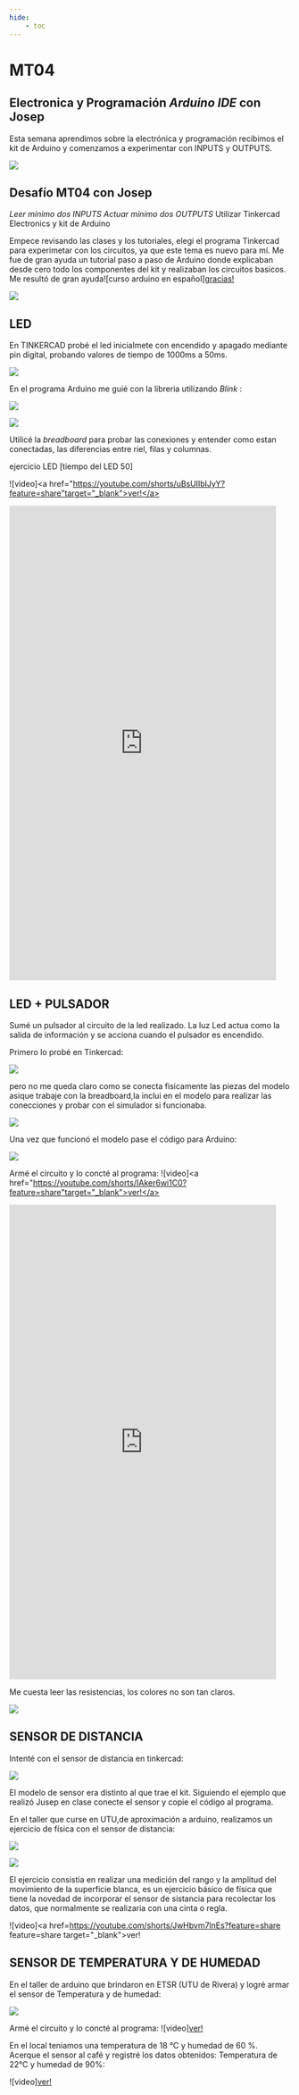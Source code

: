 ```yaml
---
hide:
    - toc
---
```


# MT04
## Electronica y Programación *Arduino IDE* con Josep

Esta semana aprendimos sobre la electrónica y programación recibimos el kit de Arduino y comenzamos a experimentar con INPUTS y OUTPUTS.

![](../images/MT04/peques.JPG)

## Desafío MT04 con Josep
*Leer mínimo dos INPUTS*
*Actuar mínimo dos OUTPUTS*
Utilizar Tinkercad Electronics y kit de Arduino

Empece revisando las clases y los tutoriales, elegí el programa Tinkercad para experimetar con los circuitos, ya que este tema es nuevo para mi. 
Me fue de gran ayuda un tutorial paso a paso de Arduino donde explicaban desde cero todo los componentes del kit y realizaban los circuitos basicos. 
Me resultó de gran ayuda![curso arduino en español]<a href="https://www.youtube.com/watch?v=gx5yFvVDUsY&list=PLyLh25DppBIe40j3VBAslnVfs4Pz-B3ZB" target="_blank">gracias!</a>


![](../images/MT04/esquema.JPG)

## LED
En TINKERCAD probé el led inicialmete con encendido y apagado mediante pin digital, probando valores de tiempo de 1000ms a 50ms. 

![](../images/MT04/1.JPG)

En el programa Arduino me guié con la libreria utilizando *Blink* :

![](../images/MT04/1programaa.JPG)

![](../images/MT04/1arduino.JPG)

Utilicé la *breadboard* para probar las conexiones y entender como estan conectadas, las diferencias entre riel, filas y columnas. 

ejercicio LED [tiempo del LED 50]
    
   ![video]<a href="https://youtube.com/shorts/uBsUlIbIJyY?feature=share"target="_blank">ver!</a>


<iframe src="https://player.vimeo.com/video/1029356217?title=0&amp;byline=0&amp;portrait=0&amp;badge=0&amp;autopause=0&amp;player_id=0&amp;app_id=58479" width="478" height="850" frameborder="0" allow="autoplay; fullscreen; picture-in-picture; clipboard-write" title="video.mp4"></iframe>

## LED + PULSADOR
Sumé un pulsador al circuito de la led realizado. 
La luz Led actua como la salida de información y se acciona cuando el pulsador es encendido.

Primero lo probé en Tinkercad:

![](../images/MT04/1A.JPG)

pero no me queda claro como se conecta fisicamente las piezas del modelo asique trabaje con la breadboard,la inclui en el modelo para realizar las conecciones y probar con el simulador si funcionaba.

![](../images/MT04/1b.JPG)

Una vez que funcionó el modelo pase el código para Arduino:

![](../images/MT04/2codigo.JPG)

Armé el circuito y lo concté al programa:
![video]<a href="https://youtube.com/shorts/IAker6wi1C0?feature=share"target="_blank">ver!</a> 


<iframe src="https://player.vimeo.com/video/1029356246?title=0&amp;byline=0&amp;portrait=0&amp;badge=0&amp;autopause=0&amp;player_id=0&amp;app_id=58479" width="478" height="850" frameborder="0" allow="autoplay; fullscreen; picture-in-picture; clipboard-write" title="2"></iframe> 


Me cuesta leer las resistencias, los colores no son tan claros. 

![](../images/MT04/lectura%20de%20resistencia.JPG)

## SENSOR DE DISTANCIA

Intenté con el sensor de distancia en tinkercad:

 ![](../images/MT04/sensor%20de%20distancia.JPG)

 El modelo de sensor era distinto al que trae el kit. Siguiendo el ejemplo que realizó Jusep en clase conecte el sensor y copie el código al programa.

En el taller que curse en UTU,de aproximación a arduino, realizamos un ejercicio de física con el sensor de distancia:

![](../images/MT04/SD.JPG)

![](../images/MT04/SD1.JPG)

 El ejercicio consistia en realizar una medición del rango y la amplitud del movimiento de la superficie blanca, es un ejercicio básico de física que tiene la novedad de incorporar el sensor de sistancia para recolectar los datos, que normalmente se realizaria con una cinta o regla.

![video]<a href=https://youtube.com/shorts/JwHbvm7lnEs?feature=share feature=share target="_blank">ver!</a> 

## **SENSOR DE TEMPERATURA Y DE HUMEDAD**

En el taller de arduino que brindaron en ETSR (UTU de Rivera) y logré armar el sensor de Temperatura y de humedad:

 ![](../images/MT04/STH.JPG)

Armé el circuito y lo concté al programa:
![video]<a href=https://youtu.be/j7gtrSMCDoQ feature=share target="_blank">ver!</a> 

En el local teniamos una temperatura de 18 °C y humedad de 60 %. Acerque el sensor al café y registré los datos obtenidos: 
Temperatura de 22°C y humedad de 90%:

![video]<a href=https://youtube.com/shorts/IBhaVu2L_VU feature=share target="_blank">ver!</a>   